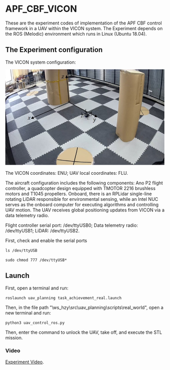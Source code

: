 # APF_CBF_VICON
These are the experiment codes of implementation of the APF CBF control framework in a UAV within the VICON system.
The Experiment depends on the ROS (Melodic) environment which runs in Linux (Ubuntu 18.04).

## The Experiment configuration 
<!-- ![This is an alt text.](/image/lab_env_xyz.jpg "The VICON system configuration.")-->
The VICON system configuration:

<img src="/image/lab_env_xyz.jpg" alt="This is an alt text." style="width:500px;height:300px;">

The VICON coordinates: ENU; UAV local coordinates: FLU.

The aircraft configuration includes the following components: Ano P2 flight controller, a quadcopter design equipped with TMOTOR 2216 brushless motors and T1045 propellers. Onboard, there is an RPLidar single-line rotating LiDAR responsible for environmental sensing, while an Intel NUC serves as the onboard computer for executing algorithms and controlling UAV motion. The UAV receives global positioning updates from VICON via a data telemetry radio.

Flight controller serial port: /dev/ttyUSB0; Data telemetry radio: /dev/ttyUSB1; LiDAR: /dev/ttyUSB2.

First, check and enable the serial ports
```
ls /dev/ttyUSB
```
```
sudo chmod 777 /dev/ttyUSB*
```

## Launch
First, open a terminal and run:
```
roslaunch uav_planning task_achievement_real.launch
```
Then, in the file path "\ws_hzy\src\uav_planning\scripts\real_world", open a new terminal and run:
```
python3 uav_control_ros.py
```
Then, enter the command to unlock the UAV, take off, and execute the STL mission.

### Video
[Experiment Video](https://vimeo.com/869509705?share=copy).

